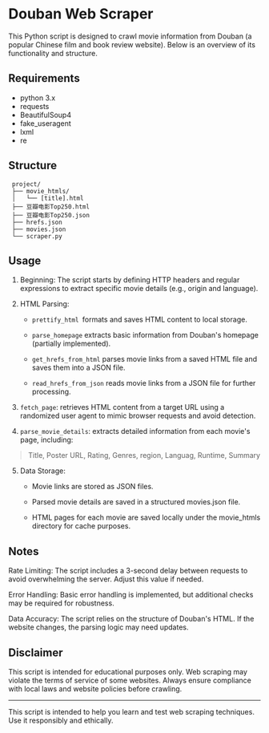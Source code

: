 # Douban Web Scraper

This Python script is designed to crawl movie information from Douban (a popular Chinese film and book review website). Below is an overview of its functionality and structure.

## Requirements

- python 3.x
- requests
- BeautifulSoup4
- fake_useragent
- lxml
- re

## Structure

```
 project/
 ├── movie_htmls/
 │   └── [title].html
 ├── 豆瓣电影Top250.html
 ├── 豆瓣电影Top250.json
 ├── hrefs.json
 ├── movies.json
 └── scraper.py
```

## Usage

1. Beginning:
   The script starts by defining HTTP headers and regular expressions to extract specific movie details (e.g., origin and language).

2. HTML Parsing:
   
   - `prettify_html `formats and saves HTML content to local storage.
   
   - `parse_homepage` extracts basic information from Douban's homepage (partially implemented).
   
   - `get_hrefs_from_html` parses movie links from a saved HTML file and saves them into a JSON file.
   
   - `read_hrefs_from_json` reads movie links from a JSON file for further processing.

3. `fetch_page`: retrieves HTML content from a target URL using a randomized user agent to mimic browser requests and avoid detection.

5. `parse_movie_details`: extracts detailed information from each movie's page, including:

  > Title,  Poster URL,  Rating,  Genres,  region,  Languag,  Runtime,  Summary

5. Data Storage:
   
   - Movie links are stored as JSON files.
   
   - Parsed movie details are saved in a structured movies.json file.
   
   - HTML pages for each movie are saved locally under the movie_htmls directory for cache purposes.

## Notes

Rate Limiting: The script includes a 3-second delay between requests to avoid overwhelming the server. Adjust this value if needed.

Error Handling: Basic error handling is implemented, but additional checks may be required for robustness.

Data Accuracy: The script relies on the structure of Douban's HTML. If the website changes, the parsing logic may need updates. 

## Disclaimer

This script is intended for educational purposes only. Web scraping may violate the terms of service of some websites. Always ensure compliance with local laws and website policies before crawling.

---

This script is intended to help you learn and test web scraping techniques. Use it responsibly and ethically.
